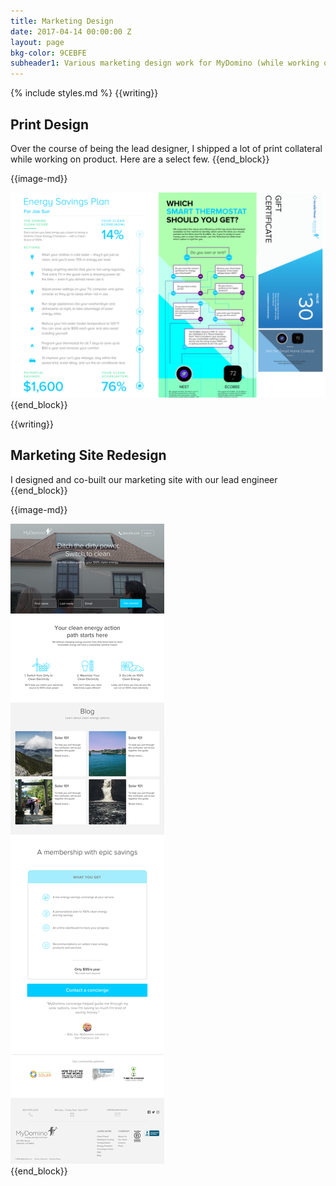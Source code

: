 ```yaml
---
title: Marketing Design
date: 2017-04-14 00:00:00 Z
layout: page
bkg-color: 9CEBFE
subheader1: Various marketing design work for MyDomino (while working on product)
---
```


{% include styles.md %}
{{writing}}
## Print Design
Over the course of being the lead designer, I shipped a lot of print collateral while working on product. Here are a select few.
{{end_block}}

{{image-md}}
<div class="center tc">
<img class="w-100" src="/assets/food-challenge/print-design.png">
</div>
{{end_block}}


{{writing}}
## Marketing Site Redesign
I designed and co-built our marketing site with our lead engineer
{{end_block}}

{{image-md}}
<div class="browser mb4">
<div class="self-start overflow overflow-y-scroll">
<img src="assets/food-challenge/v1-homepage.png">
</div>
</div>
{{end_block}}
